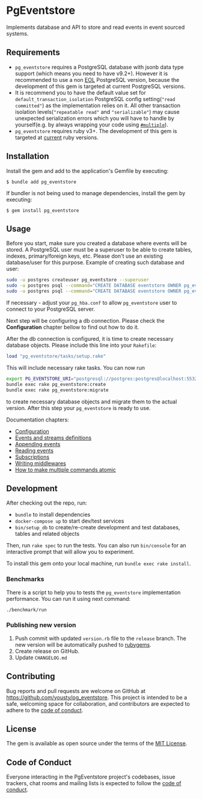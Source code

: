 # PgEventstore

Implements database and API to store and read events in event sourced systems.

## Requirements

- `pg_eventstore` requires a PostgreSQL database with jsonb data type support (which means you need to have v9.2+). However it is recommended to use a non [EOL](https://www.postgresql.org/support/versioning/) PostgreSQL version, because the development of this gem is targeted at current PostgreSQL versions. 
- It is recommend you to have the default value set for `default_transaction_isolation` PostgreSQL config setting(`"read committed"`) as the implementation relies on it. All other transaction isolation levels(`"repeatable read"` and `"serializable"`) may cause unexpected serialization errors which you will have to handle by yourself(e.g. by always wrapping your code using [`#multiple`](docs/multiple_commands.md)).
- `pg_eventstore` requires ruby v3+. The development of this gem is targeted at [current](https://endoflife.date/ruby) ruby versions.

## Installation

Install the gem and add to the application's Gemfile by executing:

    $ bundle add pg_eventstore

If bundler is not being used to manage dependencies, install the gem by executing:

    $ gem install pg_eventstore

## Usage

Before you start, make sure you created a database where events will be stored. A PostgreSQL user must be a superuser to be able to create tables, indexes, primary/foreign keys, etc. Please don't use an existing database/user for this purpose. Example of creating such database and user:

```bash
sudo -u postgres createuser pg_eventstore --superuser
sudo -u postgres psql --command="CREATE DATABASE eventstore OWNER pg_eventstore"
sudo -u postgres psql --command="CREATE DATABASE eventstore OWNER pg_eventstore"
```

If necessary - adjust your `pg_hba.conf` to allow `pg_eventstore` user to connect to your PostgreSQL server. 

Next step will be configuring a db connection. Please check the **Configuration** chapter bellow to find out how to do it.

After the db connection is configured, it is time to create necessary database objects. Please include this line into your `Rakefile`:

```ruby
load "pg_eventstore/tasks/setup.rake"
```

This will include necessary rake tasks. You can now run 
```bash
export PG_EVENTSTORE_URI="postgresql://postgres:postgres@localhost:5532/postgres" # Replace this with your real connection url
bundle exec rake pg_eventstore:create
bundle exec rake pg_eventstore:migrate
```

to create necessary database objects and migrate them to the actual version. After this step your `pg_eventstore` is ready to use.

Documentation chapters:

- [Configuration](docs/configuration.md)
- [Events and streams definitions](docs/events_and_streams.md)
- [Appending events](docs/appending_events.md)
- [Reading events](docs/reading_events.md)
- [Subscriptions](docs/subscriptions.md)
- [Writing middlewares](docs/writing_middleware.md)
- [How to make multiple commands atomic](docs/multiple_commands.md)

## Development

After checking out the repo, run:
- `bundle` to install dependencies
- `docker-compose up` to start dev/test services
- `bin/setup_db` to create/re-create development and test databases, tables and related objects 

Then, run `rake spec` to run the tests. You can also run `bin/console` for an interactive prompt that will allow you to experiment.

To install this gem onto your local machine, run `bundle exec rake install`.

### Benchmarks

There is a script to help you to tests the `pg_eventstore` implementation performance. You can run it using next command:

```bash
./benchmark/run
```

### Publishing new version

1. Push commit with updated `version.rb` file to the `release` branch. The new version will be automatically pushed to [rubygems](https://rubygems.org).
2. Create release on GitHub.
3. Update `CHANGELOG.md`

## Contributing

Bug reports and pull requests are welcome on GitHub at https://github.com/yousty/pg_eventstore. This project is intended to be a safe, welcoming space for collaboration, and contributors are expected to adhere to the [code of conduct](https://github.com/yousty/pg_eventstore/blob/master/CODE_OF_CONDUCT.md).

## License

The gem is available as open source under the terms of the [MIT License](https://opensource.org/licenses/MIT).

## Code of Conduct

Everyone interacting in the PgEventstore project's codebases, issue trackers, chat rooms and mailing lists is expected to follow the [code of conduct](https://github.com/yousty/pg_eventstore/blob/master/CODE_OF_CONDUCT.md).
